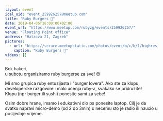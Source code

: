 ```yaml
---
layout: event
ical_uid: "event_259926257@meetup.com"
title: "Ruby Burgers 🍔"
date: 2019-04-06T18:00:00+02:00
event_url: "https://www.meetup.com/rubyzg/events/259926257/"
venue: "Floating Point office"
address: "Hatzova 21, Zagreb"
pictures:
  - url: "https://secure.meetupstatic.com/photos/event/b/c/b/1/highres_476928305.jpeg"
    caption: "Ruby Burgers 🍔"
videos: []
---
```


Bok hakeri,  
u subotu organiziramo ruby burgerse za sve! 😊
  
Mi smo grupica ruby entuzijasta i "burger lovera". Ako ste za klopu, developerske razgovore i malo ucenja ruby-a, svakako se pridruzite!  
Klopu (npr burger ili sushi) ponesite sami za sebe!
  
Osim dobre hrane, imamo i edukativni dio pa ponesite laptop. Cilj je da svatko napravi micro-demo (od 2 do 3min) o necemu sto je radio ili naucio u posljednje vrijeme.